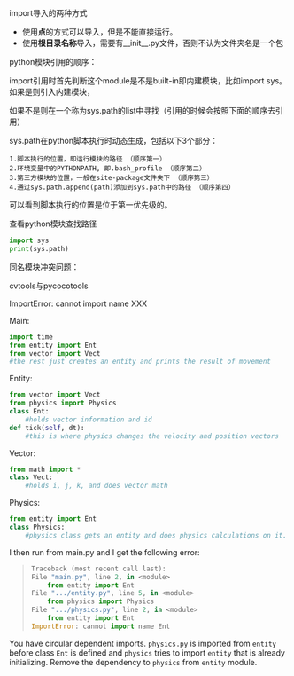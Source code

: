 import导入的两种方式

- 使用**点**的方式可以导入，但是不能直接运行。
- 使用**根目录名称**导入，需要有__init__.py文件，否则不认为文件夹名是一个包



python模块引用的顺序：

import引用时首先判断这个module是不是built-in即内建模块，比如import sys。如果是则引入内建模块，

如果不是则在一个称为sys.path的list中寻找（引用的时候会按照下面的顺序去引用）

sys.path在python脚本执行时动态生成，包括以下3个部分： 

```
1.脚本执行的位置，即运行模块的路径 （顺序第一）
2.环境变量中的PYTHONPATH, 即.bash_profile （顺序第二）
3.第三方模块的位置，一般在site-package文件夹下 （顺序第三）
4.通过sys.path.append(path)添加到sys.path中的路径 （顺序第四）

```

可以看到脚本执行的位置是位于第一优先级的。



查看python模块查找路径

```python
import sys
print(sys.path)
```



同名模块冲突问题：

cvtools与pycocotools



ImportError: cannot import name XXX

Main:

```py
import time
from entity import Ent
from vector import Vect
#the rest just creates an entity and prints the result of movement
```

Entity:

```py
from vector import Vect
from physics import Physics
class Ent:
    #holds vector information and id
def tick(self, dt):
    #this is where physics changes the velocity and position vectors
```

Vector:

```py
from math import *
class Vect:
    #holds i, j, k, and does vector math
```

Physics:

```py
from entity import Ent
class Physics:
    #physics class gets an entity and does physics calculations on it.
```

I then run from main.py and I get the following error:

> ```py
> Traceback (most recent call last):
> File "main.py", line 2, in <module>
>     from entity import Ent
> File ".../entity.py", line 5, in <module>
>     from physics import Physics
> File ".../physics.py", line 2, in <module>
>     from entity import Ent
> ImportError: cannot import name Ent
> ```



You have circular dependent imports. `physics.py` is imported from `entity` before class `Ent` is defined and `physics` tries to import `entity` that is already initializing. Remove the dependency to `physics` from `entity` module.